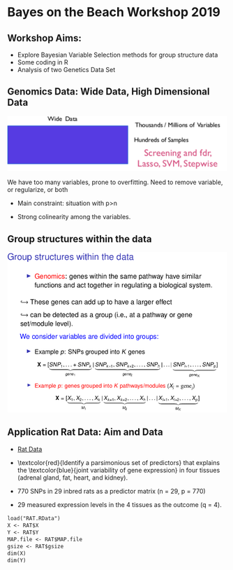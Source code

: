 Bayes on the Beach Workshop 2019
================================

Workshop Aims:
--------------

-   Explore Bayesian Variable Selection methods for group structure data
-   Some coding in R 
-   Analysis of two Genetics Data Set

## Genomics Data: Wide Data, High Dimensional Data

![](wide_data.png) 

We have too many variables, prone to overfitting.
Need to remove variable, or regularize, or both 

- Main constraint: situation with p>n

- Strong colinearity among the variables.



## Group structures within the data 

![](Structure.png) 



## Application Rat Data: Aim and Data 

- [Rat Data](Rat-application.pdf)


- \textcolor{red}{Identify a parsimonious set of predictors} that explains the \textcolor{blue}{joint variability of gene expression} in four tissues (adrenal gland, fat, heart, and kidney).

- 770 SNPs in 29 inbred rats as a predictor matrix (n = 29, p = 770)
- 29 measured expression levels in the 4 tissues as the outcome (q = 4).

```{r}
load("RAT.RData")
X <- RAT$X
Y <- RAT$Y
MAP.file <- RAT$MAP.file
gsize <- RAT$gsize
dim(X)
dim(Y)
```

